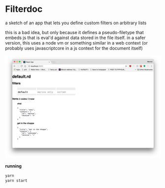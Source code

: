 # Filterdoc

a sketch of an app that lets you define custom filters on arbitrary lists

this is a bad idea, but only because it defines a pseudo-filetype that embeds js that is eval'd against data stored in the file itself. in a safer version, this uses a node vm or something similar in a web context (or probably uses javascriptcore in a js context for the document itself)

![screenshot of it](uHQX.png)

**running**

```
yarn
yarn start
```